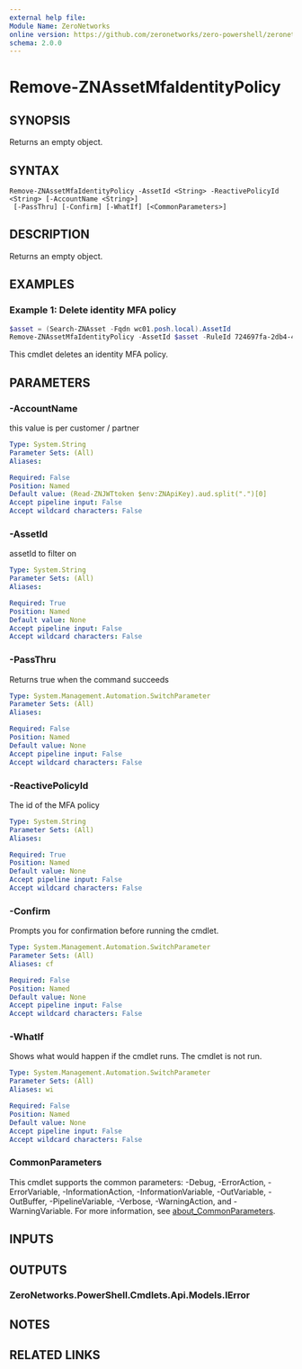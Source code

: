```yaml
---
external help file:
Module Name: ZeroNetworks
online version: https://github.com/zeronetworks/zero-powershell/zeronetworks/remove-znassetmfaidentitypolicy
schema: 2.0.0
---
```


# Remove-ZNAssetMfaIdentityPolicy

## SYNOPSIS
Returns an empty object.

## SYNTAX

```
Remove-ZNAssetMfaIdentityPolicy -AssetId <String> -ReactivePolicyId <String> [-AccountName <String>]
 [-PassThru] [-Confirm] [-WhatIf] [<CommonParameters>]
```

## DESCRIPTION
Returns an empty object.

## EXAMPLES

### Example 1: Delete identity MFA policy
```powershell
$asset = (Search-ZNAsset -Fqdn wc01.posh.local).AssetId
Remove-ZNAssetMfaIdentityPolicy -AssetId $asset -RuleId 724697fa-2db4-4330-b3f0-b157d2e23da3
```

This cmdlet deletes an identity MFA policy.

## PARAMETERS

### -AccountName
this value is per customer / partner

```yaml
Type: System.String
Parameter Sets: (All)
Aliases:

Required: False
Position: Named
Default value: (Read-ZNJWTtoken $env:ZNApiKey).aud.split(".")[0]
Accept pipeline input: False
Accept wildcard characters: False
```

### -AssetId
assetId to filter on

```yaml
Type: System.String
Parameter Sets: (All)
Aliases:

Required: True
Position: Named
Default value: None
Accept pipeline input: False
Accept wildcard characters: False
```

### -PassThru
Returns true when the command succeeds

```yaml
Type: System.Management.Automation.SwitchParameter
Parameter Sets: (All)
Aliases:

Required: False
Position: Named
Default value: None
Accept pipeline input: False
Accept wildcard characters: False
```

### -ReactivePolicyId
The id of the MFA policy

```yaml
Type: System.String
Parameter Sets: (All)
Aliases:

Required: True
Position: Named
Default value: None
Accept pipeline input: False
Accept wildcard characters: False
```

### -Confirm
Prompts you for confirmation before running the cmdlet.

```yaml
Type: System.Management.Automation.SwitchParameter
Parameter Sets: (All)
Aliases: cf

Required: False
Position: Named
Default value: None
Accept pipeline input: False
Accept wildcard characters: False
```

### -WhatIf
Shows what would happen if the cmdlet runs.
The cmdlet is not run.

```yaml
Type: System.Management.Automation.SwitchParameter
Parameter Sets: (All)
Aliases: wi

Required: False
Position: Named
Default value: None
Accept pipeline input: False
Accept wildcard characters: False
```

### CommonParameters
This cmdlet supports the common parameters: -Debug, -ErrorAction, -ErrorVariable, -InformationAction, -InformationVariable, -OutVariable, -OutBuffer, -PipelineVariable, -Verbose, -WarningAction, and -WarningVariable. For more information, see [about_CommonParameters](http://go.microsoft.com/fwlink/?LinkID=113216).

## INPUTS

## OUTPUTS

### ZeroNetworks.PowerShell.Cmdlets.Api.Models.IError

## NOTES

## RELATED LINKS

